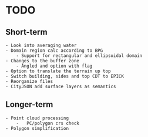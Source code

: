 # TODO
## Short-term
    - Look into averaging water
    - Domain region calc according to BPG
        - Support for rectangular and ellipsoidal domain
    - Changes to the buffer zone
        - Angled and option with flag
    - Option to translate the terrain up top
    - Switch building, sides and top CDT to EPICK
    - Reorganize files
    - CityJSON add surface layers as semantics

## Longer-term
    - Point cloud processing
        -   PC/polygon crs check
    - Polygon simplification